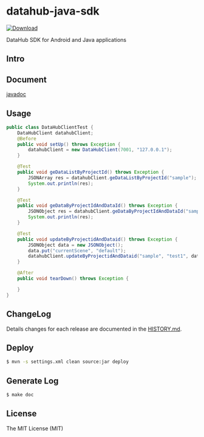 # datahub-java-sdk

[ ![Download](https://api.bintray.com/packages/macaca/datahub/macaca.datahub/images/download.svg)](https://bintray.com/macaca/datahub/macaca.datahub/_latestVersion)

DataHub SDK for Android and Java applications

## Intro

## Document

[javadoc](//macacajs.github.io/datahub-java-sdk/)

## Usage

```java
public class DataHubClientTest {
    DataHubClient datahubClient;
    @Before
    public void setUp() throws Exception {
    	datahubClient = new DataHubClient(7001, "127.0.0.1");
    }

    @Test
    public void geDataListByProjectId() throws Exception {
    	JSONArray res = datahubClient.geDataListByProjectId("sample");
    	System.out.println(res);
    }

    @Test
    public void geDataByProjectIdAndDataId() throws Exception {
    	JSONObject res = datahubClient.geDataByProjectIdAndDataId("sample", "test1");
    	System.out.println(res);
    }

    @Test
    public void updateByProjectidAndDataid() throws Exception {
    	JSONObject data = new JSONObject();
    	data.put("currentScene", "default");
    	datahubClient.updateByProjectidAndDataid("sample", "test1", data);
    }

    @After
    public void tearDown() throws Exception {

    }
}
```

## ChangeLog

Details changes for each release are documented in the [HISTORY.md](HISTORY.md).

## Deploy

```bash
$ mvn -s settings.xml clean source:jar deploy
```

## Generate Log

```bash
$ make doc
```

## License

The MIT License (MIT)
